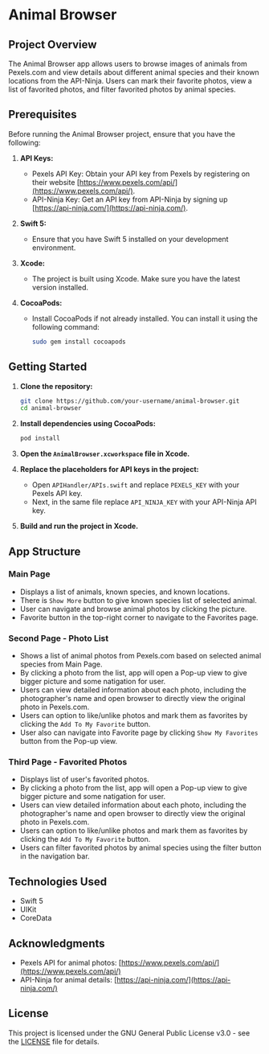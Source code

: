 # Animal Browser

## Project Overview

The Animal Browser app allows users to browse images of animals from Pexels.com and view details about different animal species and their known locations from the API-Ninja. Users can mark their favorite photos, view a list of favorited photos, and filter favorited photos by animal species.

## Prerequisites

Before running the Animal Browser project, ensure that you have the following:

1. **API Keys:**
    - Pexels API Key: Obtain your API key from Pexels by registering on their website [https://www.pexels.com/api/](https://www.pexels.com/api/).
    - API-Ninja Key: Get an API key from API-Ninja by signing up [https://api-ninja.com/](https://api-ninja.com/).

2. **Swift 5:**
    - Ensure that you have Swift 5 installed on your development environment.

3. **Xcode:**
    - The project is built using Xcode. Make sure you have the latest version installed.

4. **CocoaPods:**
    - Install CocoaPods if not already installed. You can install it using the following command:
      ```bash
      sudo gem install cocoapods
      ```

## Getting Started

1. **Clone the repository:**
    ```bash
    git clone https://github.com/your-username/animal-browser.git
    cd animal-browser
    ```

2. **Install dependencies using CocoaPods:**
    ```bash
    pod install
    ```

3. **Open the `AnimalBrowser.xcworkspace` file in Xcode.**

4. **Replace the placeholders for API keys in the project:**
    - Open `APIHandler/APIs.swift` and replace `PEXELS_KEY` with your Pexels API key.
    - Next, in the same file replace `API_NINJA_KEY` with your API-Ninja API key.

5. **Build and run the project in Xcode.**

## App Structure

### Main Page
- Displays a list of animals, known species, and known locations.
- There is `Show More` button to give known species list of selected animal.
- User can navigate and browse animal photos by clicking the picture.
- Favorite button in the top-right corner to navigate to the Favorites page.

### Second Page - Photo List
- Shows a list of animal photos from Pexels.com based on selected animal species from Main Page.
- By clicking a photo from the list, app will open a Pop-up view to give bigger picture and some natigation for user.
- Users can view detailed information about each photo, including the photographer's name and open browser to directly view the original photo in Pexels.com.
- Users can option to like/unlike photos and mark them as favorites by clicking the `Add To My Favorite` button.
- User also can navigate into Favorite page by clicking `Show My Favorites` button from the Pop-up view.

### Third Page - Favorited Photos
- Displays list of user's favorited photos.
- By clicking a photo from the list, app will open a Pop-up view to give bigger picture and some natigation for user.
- Users can view detailed information about each photo, including the photographer's name and open browser to directly view the original photo in Pexels.com.
- Users can option to like/unlike photos and mark them as favorites by clicking the `Add To My Favorite` button.
- Users can filter favorited photos by animal species using the filter button in the navigation bar.

## Technologies Used
- Swift 5
- UIKit
- CoreData

## Acknowledgments
- Pexels API for animal photos: [https://www.pexels.com/api/](https://www.pexels.com/api/)
- API-Ninja for animal details: [https://api-ninja.com/](https://api-ninja.com/)

## License
This project is licensed under the GNU General Public License v3.0 - see the [LICENSE](LICENSE) file for details.
